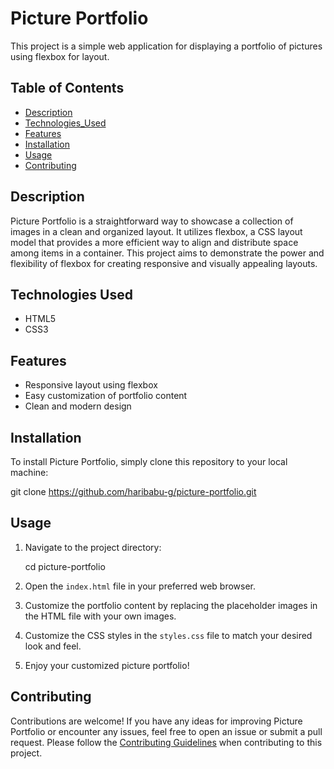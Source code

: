 
# Picture Portfolio

This project is a simple web application for displaying a portfolio of pictures using flexbox for layout.

## Table of Contents

- [Description](#description)
- [Technologies_Used](#technologies)
- [Features](#features)
- [Installation](#installation)
- [Usage](#usage)
- [Contributing](#contributing)


## Description

Picture Portfolio is a straightforward way to showcase a collection of images in a clean and organized layout. It utilizes flexbox, a CSS layout model that provides a more efficient way to align and distribute space among items in a container. This project aims to demonstrate the power and flexibility of flexbox for creating responsive and visually appealing layouts.


## Technologies Used

- HTML5
- CSS3

## Features

- Responsive layout using flexbox
- Easy customization of portfolio content
- Clean and modern design

## Installation

To install Picture Portfolio, simply clone this repository to your local machine:


git clone https://github.com/haribabu-g/picture-portfolio.git

## Usage 

1. Navigate to the project directory:

   cd picture-portfolio

2. Open the `index.html` file in your preferred web browser.

3. Customize the portfolio content by replacing the placeholder images in the HTML file with your own images.

4. Customize the CSS styles in the `styles.css` file to match your desired look and feel.

5. Enjoy your customized picture portfolio!

## Contributing

Contributions are welcome! If you have any ideas for improving Picture Portfolio or encounter any issues, feel free to open an issue or submit a pull request. Please follow the [Contributing Guidelines](CONTRIBUTING.md) when contributing to this project.


